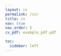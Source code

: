 ```yaml
---
layout: cv
permalink: /cv/
title: cv
nav: true
nav_order: 5
cv_pdf: example_pdf.pdf

toc:
  sidebar: left
---
```

